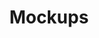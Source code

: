 ---
layout: default-nav
type: card
formsum: summative
sortorder: 3.9
appsused: psd
title: "Mockups"
level: cg5
brightspace: "https://brightspace.algonquincollege.com/d2l/lms/dropbox/user/folder_submit_files.d2l?db=86522&grpid=0&isprv=0&bp=0&ou=92682"
submission: "generic-zip-folder"
links: 
video:
downloads: "https://www.dropbox.com/s/q3e7tjzzpc92122/photoshop-mockups.zip?dl=1"
description: "Create mockups that you can use to promote your work online or in print. It will be easy to swap out portfolio pieces in your files, thanks to smart objects."
details: | 
  
assignment: |
  You're job is to create 6 mockup Photoshop files. The first is an overview of all the others. It's a table of contents of sorts. It contains the five other images in your project.

  Mix things up a bit. Some need to be on an object like a laptop, a phone or a paper notepad. Others need to use the Displace filter to map it to a textured surface.

  ### Two Heads…

  You should really team up with a classmate to do this project. You'll help each other with the creative and with the execution. Your partner can help you choose which pieces to include. Finally and most importantly, they can serve as an extra pair of hands while taking photos and building the final mockups. You'll each end up with your own individual, different and separate projects.

  ## Content

  You need to choose which of your design projects you want to include in the initial version of this project. Remember, you're creating this in a way which will allow you to add or change projects in the future. You need to focus on the type of work you want to do in industry. It would be a good idea to show your focus by emphasizing your specialization. Include other projects to show your versatility. As an example, you may want to focus on Web design, so you'll show a lot of that in your project. You'll also include some print pieces to show your versatility and design smarts.

  You'll be taking photos of objects to include in the mockup. These need to reflect your personal style. You'll need to work with your partner to find an appropriate setting for your photography. Since we're working in Photoshop, you can obviously piece together elements from many places. Remember, the setting of your photos should not over-power the visibility of your portfolio pieces; it should complement them.

  You're going to story-board the project. This basically means sketching each file with the position and size of each portfolio piece. This process also demonstrates the sequence of the files which progress through your work in a logical way. You'll also create a style tile to guide the design of your files. These will include type, textures, objects, borders and photographic styles.

  ### The Bigger the Better

  These are going to be built to be versatile. They'll be large enough that they could be printed in large format. They could be sized down for viewing on a laptop or a tablet. They could easily be integrated into a Keynote slideshow. The goal is to build it big, so it can be re-sized for any device. Each document will be 11" x 17"; (or 17" x 11") at 300dpi in RGB.

  Your project will consist of one overall view of your work. These are generally shot from above, as shown in this example. It will include objects which represent you, but may have little to do with the portfolio pieces. These can be conversation starters while showing your work to a prospective employer. Following this, you'll have one file per portfolio piece.

  ### Dos and Don'ts

  * Build everything yourself. No pre-done artwork aside from devices.
  * Build this for yourself. Build it also as a template for others.
  * Collect themed objects for your shoot.
  * Limited or no photoshop backgrounds allowed. Only photographed ones.
  * Include elements of personal style.
  * Include a human factor like hands or soft focus people.
  * Short depth of field is attractive. Brings attention to the subject matter.
  * Useful Link: www.apple.com/pr/products/
  * No drawing devices in Illustrator.
  * Clean off your device to photograph it. No smears or scratches.

  When you're shooting your own mockups, avoid using too strong an angle, as shown below.

  <img class="size50" alt="photoshop-mockup-too-distorted" src="/images/photoshop-mockups/photoshop-mockup-too-distorted.jpg">

  At this angle, your portfolio piece won't be easy to interpret. Details will be lost. The shape is too distorted.

  ## Aesthetics

  Your design should be original. This means that you need to avoid cliché aesthetics. It also needs to reflect your personal style. The look of each file should vary yet be consistent in style. This means you'll change camera angle and scene location.

  ## Technical Proficiency

  Your Photoshop file should be as editable as possible. To achieve this, you'll use Layers, Smart Objects, Layer Effects and more. Each file needs to measure 11"; x 17"; at 300 dpi, either landscape or portrait. The orientation can change per file.

  ## Deliverables

  * Create a folder named Appleseed, Johnny, #, Mockups to contain everything.
  * Minimum 6 Photoshop files
  * This includes your first table of contents file, then minimum of 5 portfolio pieces.

  Name your files starting with a number, so they're in the order in which they should be presented. Example:

  1. TOC.psd
  2. mobile.psd
  3. branding.psd

  Create a naming convention for each file that suits you. Make it consistent and meaningful, so you know what each is at a glance.

  If you've used any type, you'll need to include the fonts. (Use of type should be very minimal.)

  Save **a copy** of each of your layered Photoshop files as a JPEG. Create a PDF document with them.
---